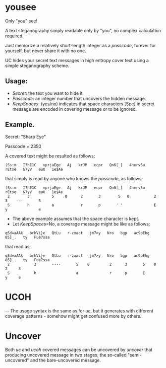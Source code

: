 # yousee
Only "you" see!

A text steganography simply readable only by "you", no complex calculation required.

Just memorize a relatively short-length integer as a *passcode*, forever for yourself, but never share it with no one.

UC hides your secret text messages in high entropy cover text using a simple steganography scheme.

## Usage:
- *Secret*: the text you want to hide it.
- *Passcode*: an integer number that uncovers the hidden message.
- *KeepSpaces*: (yes/no) indicates that space characters [Spc] in secret message are encoded in covering message or to be ignored.

## Example.
Secret: "Sharp Eye"

Passcode = 2350

A covered text might be resulted as follows;
```
(Ss:m   I7hE1C   vprjaEge   Aj   krJM   ecpr   Qn6[_]   4nerv5u   rEtse   &7yV   euO   1e$Ae
```

 that simply is read by anyone who knows the *passcode*, as follows;
```
(Ss:m   I7hE1C   vprjaEge   Aj   krJM   ecpr   Qn6[_]   4nerv5u   rEtse   &7yV   euO   1e$Ae
 2        3          5     0      2       3        5   0           2        3    ---       5
 S        h          a            r       p       ' '              E        y              e
```

- The above example assumes that the space character is kept.
- Let *KeepSpaces*=No, a coverage message might be like as follows;
```
qSd=aAAk   brhVi}e   QtLu   r-zxact   jm7>y   Nro   bgp   ac9pEhg   85]_.   ty   Fue7ssa
```
 that read as;
```
qSd=aAAk   brhVi}e   QtLu   r-zxact   jm7>y   Nro   bgp   ac9pEhg   85]_.   ty   Fue7ssa
 2           3       ----       5    0         2      3       5    0         2     3
 S           h                  a              r      p       E              y     e
```

# UCOH
-- The usage syntax is the same as for *uc*, but it generates with different coverage patterns - somehow might get confused more by others.

# Uncover
Both *uc* and *ucoh* covered messages can be uncovered by *uncover* that producing uncovered message in two stages; the so-called "semi-uncovered" and the bare-uncovered message.
